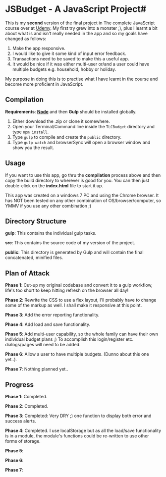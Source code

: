# JSBudget - A JavaScript Project#

This is my **second** version of the final project in The complete JavaScript course over at [Udemy](http://udemy.com).  My first try grew into a monster ;), plus I learnt a bit about what is and isn't really needed in the app and so my goals have changed as follows:

1. Make the app responsive.
2. I would like to give it some kind of input error feedback.
3. Transactions need to be saved to make this a useful app.
4. It would be nice if it was either multi-user or/and a user could have multiple budgets e.g. household, hobby or holiday.

My purpose in doing this is to practise what I have learnt in the course and become more proficient in JavaScript.

## Compilation ##

**Requirements**: [**Node**](https://nodejs.org/) and then **Gulp** should be installed globally.

1. Either download the .zip or clone it somewhere.
1. Open your Terminal/Command line inside the `TLCBudget` directory and type `npm install`.
2. Type `gulp` to compile and create the `public` directory.
3. Type `gulp watch` and browserSync will open a browser window and show you the result.

## Usage ##

If you want to use this app, go thru the **compilation** process above and then copy the build directory to wherever is good for you. You can then just double-click on the **index.html** file to start it up.

This app was created on a windows 7 PC and using the Chrome browser. It has NOT been tested on any other combination of OS/browser/computer, so YMMV if you use any other combination ;)



## Directory Structure ##
**gulp**: This contains the individual gulp tasks.

**src**: This contains the source code of my version of the project.

**public**: This directory is generated by Gulp and will contain the final concatenated, minified files.

## Plan of Attack ##

**Phase 1**: Cut-up my original codebase and convert it to a gulp workflow, life's too short to keep hitting refresh on the browser all day!

**Phase 2**: Rewrite the CSS to use a flex layout, I'll probably have to change some of the markup as well. I shall make it responsive at this point.

**Phase 3**: Add the error reporting functionality.

**Phase 4**: Add load and save functionality.

**Phase 5**: Add multi-user capability, so the whole family can have their own individual budget plans ;) To accomplish this login/register etc. dialogs/pages will need to be added.

**Phase 6**: Allow a user to have multiple budgets. (Dunno about this one yet..).

**Phase 7**: Nothing planned yet..

## Progress ##

**Phase 1**: Completed.

**Phase 2**: Completed.

**Phase 3**: Completed: Very DRY ;) one function to display both error and success alerts.

**Phase 4**: Completed. I use localStorage but as all the load/save functionality is in a module, the module's functions could be re-written to use other forms of storage.

**Phase 5**: 


**Phase 6**: 

**Phase 7**: 